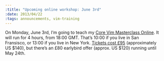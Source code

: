 ```yaml
--- 
:title: "Upcoming online workshop: June 3rd"
:date: 2013/04/22
:tags: announcements, vim-training
---
```


On Monday, June 3rd, I’m going to teach my [Core Vim Masterclass Online][class]. It will run for 4 hours, from 18:00 GMT. That’s 10:00 if you live in San Fransisco, or 13:00 if you live in New York. [Tickets cost £95][tickets] (approximately US $140), but there’s an £80 earlybird offer (approx. US $120) running until May 24th.

[tickets]: http://vimcasts-online-6.eventbrite.com/
[class]: http://vimcasts.org/classes/core-vim
